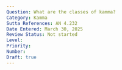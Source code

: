```yaml
---
Question: What are the classes of kamma?
Category: Kamma
Sutta References: AN 4.232
Date Entered: March 30, 2025
Review Status: Not started
Level: 
Priority: 
Number: 
Draft: true
---
```

